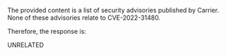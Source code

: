The provided content is a list of security advisories published by Carrier. None of these advisories relate to CVE-2022-31480.

Therefore, the response is:

UNRELATED